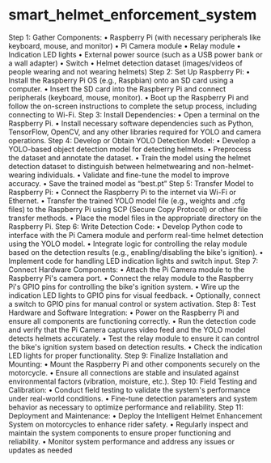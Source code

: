 # smart_helmet_enforcement_system
Step 1: Gather Components:
• Raspberry Pi (with necessary peripherals like keyboard, mouse, and monitor)
• Pi Camera module
• Relay module
• Indication LED lights
• External power source (such as a USB power bank or a wall adapter)
• Switch
• Helmet detection dataset (images/videos of people wearing and not wearing helmets)
Step 2: Set Up Raspberry Pi:
• Install the Raspberry Pi OS (e.g., Raspbian) onto an SD card using a computer.
• Insert the SD card into the Raspberry Pi and connect peripherals (keyboard, mouse,
monitor).
• Boot up the Raspberry Pi and follow the on-screen instructions to complete the setup
process, including connecting to Wi-Fi.
Step 3: Install Dependencies:
• Open a terminal on the Raspberry Pi.
• Install necessary software dependencies such as Python, TensorFlow, OpenCV, and any
other libraries required for YOLO and camera operations.
Step 4: Develop or Obtain YOLO Detection Model:
• Develop a YOLO-based object detection model for detecting helmets.
• Preprocess the dataset and annotate the dataset.
• Train the model using the helmet detection dataset to distinguish between helmetwearing and non-helmet-wearing individuals.
• Validate and fine-tune the model to improve accuracy.
• Save the trained model as “best.pt”
Step 5: Transfer Model to Raspberry Pi:
• Connect the Raspberry Pi to the internet via Wi-Fi or Ethernet.
• Transfer the trained YOLO model file (e.g., weights and .cfg files) to the Raspberry Pi
using SCP (Secure Copy Protocol) or other file transfer methods.
• Place the model files in the appropriate directory on the Raspberry Pi.
Step 6: Write Detection Code:
• Develop Python code to interface with the Pi Camera module and perform real-time
helmet detection using the YOLO model.
• Integrate logic for controlling the relay module based on the detection results (e.g.,
enabling/disabling the bike's ignition).
• Implement code for handling LED indication lights and switch input.
Step 7: Connect Hardware Components:
• Attach the Pi Camera module to the Raspberry Pi's camera port.
• Connect the relay module to the Raspberry Pi's GPIO pins for controlling the bike's
ignition system.
• Wire up the indication LED lights to GPIO pins for visual feedback.
• Optionally, connect a switch to GPIO pins for manual control or system activation.
Step 8: Test Hardware and Software Integration:
• Power on the Raspberry Pi and ensure all components are functioning correctly.
• Run the detection code and verify that the Pi Camera captures video feed and the
YOLO model detects helmets accurately.
• Test the relay module to ensure it can control the bike's ignition system based on
detection results.
• Check the indication LED lights for proper functionality.
Step 9: Finalize Installation and Mounting:
• Mount the Raspberry Pi and other components securely on the motorcycle.
• Ensure all connections are stable and insulated against environmental factors
(vibration, moisture, etc.).
Step 10: Field Testing and Calibration:
• Conduct field testing to validate the system's performance under real-world
conditions.
• Fine-tune detection parameters and system behavior as necessary to optimize
performance and reliability.
Step 11: Deployment and Maintenance:
• Deploy the Intelligent Helmet Enhancement System on motorcycles to enhance rider
safety.
• Regularly inspect and maintain the system components to ensure proper functioning
and reliability.
• Monitor system performance and address any issues or updates as needed
